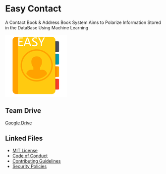 # Easy Contact

A Contact Book & Address Book System Aims to Polarize Information Stored in the DataBase Using Machine Learning

![](.FILES/LOGO_200x200.png)

## Team Drive

[Google Drive]()

## Linked Files

- [MIT License](LICENSE)
- [Code of Conduct](.Github/CODE_OF_CONDUCT.md)
- [Contributing Guidelines](.Github/CONTRIBUTING.md)
- [Security Policies](.Github/SECURITY.md)
